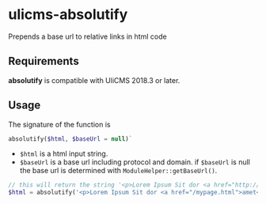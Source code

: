 # ulicms-absolutify

Prepends a base url to relative links in html code

## Requirements

**absolutify** is compatible with UliCMS 2018.3 or later.

## Usage

The signature of the function is

```php
absolutify($html, $baseUrl = null)`
```

* `$html` is a html input string.
* `$baseUrl` is a base url including protocol and domain.
if `$baseUrl` is null the base url is determined with `ModuleHelper::getBaseUrl()`.

```php
// this will return the string '<p>Lorem Ipsum Sit dor <a href="http://www.mydomain.com/mypage.html">amet</a></p>'
$html = absolutify('<p>Lorem Ipsum Sit dor <a href="/mypage.html">amet</a></p>', "http://www.mydomain.com");
```